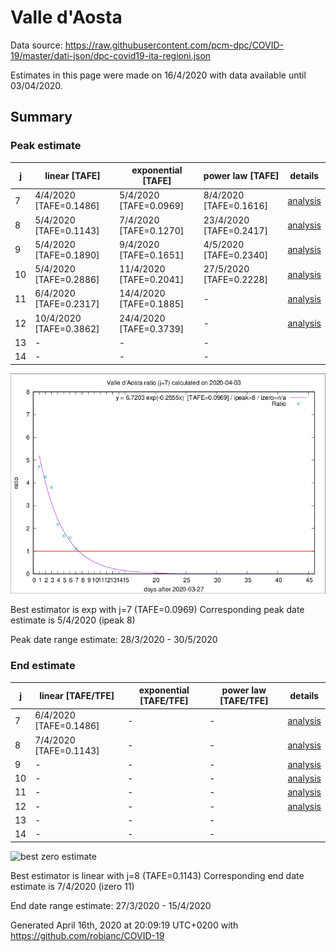 # Valle d'Aosta


Data source: https://raw.githubusercontent.com/pcm-dpc/COVID-19/master/dati-json/dpc-covid19-ita-regioni.json

Estimates in this page were made on 16/4/2020 with data available until 03/04/2020.


## Summary 

### Peak estimate 
|j|linear [TAFE]|exponential [TAFE]|power law [TAFE]|details|
|---|----|-----------|---------|-------|
|7|4/4/2020 [TAFE=0.1486]|5/4/2020 [TAFE=0.0969]|8/4/2020 [TAFE=0.1616]|[analysis](COVID-19_valle_d'aosta_j7_2020-04-03.md)|
|8|5/4/2020 [TAFE=0.1143]|7/4/2020 [TAFE=0.1270]|23/4/2020 [TAFE=0.2417]|[analysis](COVID-19_valle_d'aosta_j8_2020-04-03.md)|
|9|5/4/2020 [TAFE=0.1890]|9/4/2020 [TAFE=0.1651]|4/5/2020 [TAFE=0.2340]|[analysis](COVID-19_valle_d'aosta_j9_2020-04-03.md)|
|10|5/4/2020 [TAFE=0.2886]|11/4/2020 [TAFE=0.2041]|27/5/2020 [TAFE=0.2228]|[analysis](COVID-19_valle_d'aosta_j10_2020-04-03.md)|
|11|6/4/2020 [TAFE=0.2317]|14/4/2020 [TAFE=0.1885]|-|[analysis](COVID-19_valle_d'aosta_j11_2020-04-03.md)|
|12|10/4/2020 [TAFE=0.3862]|24/4/2020 [TAFE=0.3739]|-|[analysis](COVID-19_valle_d'aosta_j12_2020-04-03.md)|
|13|-|-|-||
|14|-|-|-||

![best peak estimate](COVID-19_valle_d'aosta_j7_2020-04-03.png)

Best estimator is exp with j=7 (TAFE=0.0969)
Corresponding peak date estimate is 5/4/2020 (ipeak 8)


Peak date range estimate: 28/3/2020 - 30/5/2020

### End estimate 
|j|linear [TAFE/TFE]|exponential [TAFE/TFE]|power law [TAFE/TFE]|details|
|---|----|-----------|---------|-------|
|7|6/4/2020 [TAFE=0.1486]|-|-|[analysis](COVID-19_valle_d'aosta_j7_2020-04-03.md)|
|8|7/4/2020 [TAFE=0.1143]|-|-|[analysis](COVID-19_valle_d'aosta_j8_2020-04-03.md)|
|9|-|-|-|[analysis](COVID-19_valle_d'aosta_j9_2020-04-03.md)|
|10|-|-|-|[analysis](COVID-19_valle_d'aosta_j10_2020-04-03.md)|
|11|-|-|-|[analysis](COVID-19_valle_d'aosta_j11_2020-04-03.md)|
|12|-|-|-|[analysis](COVID-19_valle_d'aosta_j12_2020-04-03.md)|
|13|-|-|-||
|14|-|-|-||

![best zero estimate](COVID-19_valle_d'aosta_j8_2020-04-03.png)

Best estimator is linear with j=8 (TAFE=0.1143)
Corresponding end date estimate is 7/4/2020 (izero 11)


End date range estimate: 27/3/2020 - 15/4/2020

Generated April 16th, 2020 at 20:09:19 UTC+0200 with https://github.com/robianc/COVID-19
